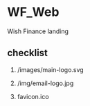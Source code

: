 # WF_Web
Wish Finance landing
## checklist

1. /images/main-logo.svg

2. /img/email-logo.jpg

3. favicon.ico
